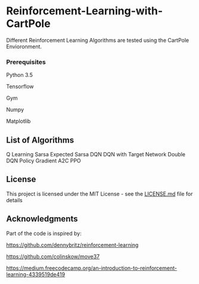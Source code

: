 # Reinforcement-Learning-with-CartPole

Different Reinforcement Learning Algorithms are tested using the CartPole Envioronment.


### Prerequisites

Python 3.5

Tensorflow

Gym

Numpy

Matplotlib

## List of Algorithms

Q Learning
Sarsa
Expected Sarsa
DQN
DQN with Target Network
Double DQN
Policy Gradient
A2C
PPO


## License

This project is licensed under the MIT License - see the [LICENSE.md](LICENSE.md) file for details

## Acknowledgments
Part of the code is inspired by:

https://github.com/dennybritz/reinforcement-learning

https://github.com/colinskow/move37

https://medium.freecodecamp.org/an-introduction-to-reinforcement-learning-4339519de419

